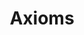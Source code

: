 ---
types: "word"

title: "Axioms"

categories: ['']

tags: ['Axioms']

arabic: 'المسلَّمات الأولى'

arexps: []

enwords: ['Axioms']

enexps: []

arlexicons: 'س'

enlexicons: 'A'

authors: ['Ruqayya Roshdy']

translators: ['']

citations: 'العربية والذكاء الاصطناعي'

sources: 'مركز الملك عبدالله بن عبدالعزيز الدولي لخدمة اللغة العربية'

word: "true"

slug: ""
---